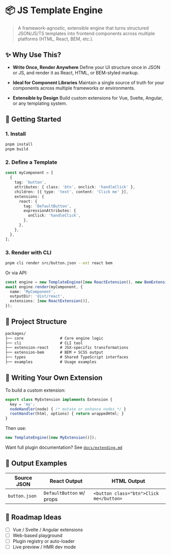 # 📦 JS Template Engine

> A framework-agnostic, extensible engine that turns structured JSON/JS/TS templates into frontend components across multiple platforms (HTML, React, BEM, etc.).

## ✨ Why Use This?

* **Write Once, Render Anywhere**
  Define your UI structure once in JSON or JS, and render it as React, HTML, or BEM-styled markup.

* **Ideal for Component Libraries**
  Maintain a single source of truth for your components across multiple frameworks or environments.

* **Extensible by Design**
  Build custom extensions for Vue, Svelte, Angular, or any templating system.

## 🚀 Getting Started

### 1. Install

```bash
pnpm install
pnpm build
```

### 2. Define a Template

```ts
const myComponent = [
  {
    tag: 'button',
    attributes: { class: 'btn', onclick: 'handleClick' },
    children: [{ type: 'text', content: 'Click me' }],
    extensions: {
      react: {
        tag: 'DefaultButton',
        expressionAttributes: {
          onClick: 'handleClick',
        },
      },
    },
  },
];
```

### 3. Render with CLI

```bash
pnpm cli render src/button.json --ext react bem
```

Or via API:

```ts
const engine = new TemplateEngine([new ReactExtension(), new BemExtension()]);
await engine.render(myComponent, {
  name: 'MyComponent',
  outputDir: 'dist/react',
  extensions: [new ReactExtension()],
});
```

## 📂 Project Structure

```txt
packages/
├── core                # Core engine logic
├── cli                 # CLI tool
├── extension-react     # JSX-specific transformations
├── extension-bem       # BEM + SCSS output
├── types               # Shared TypeScript interfaces
├── examples            # Usage examples
```

## 🔌 Writing Your Own Extension

To build a custom extension:

```ts
export class MyExtension implements Extension {
  key = 'my';
  nodeHandler(node) { /* mutate or enhance nodes */ }
  rootHandler(html, options) { return wrappedHtml; }
}
```

Then use:

```ts
new TemplateEngine([new MyExtension()]);
```

Want full plugin documentation? See [`docs/extending.md`](docs/extending.md)

## 📸 Output Examples

| Source JSON   | React Output             | HTML Output                             |
| ------------- | ------------------------ | --------------------------------------- |
| `button.json` | `DefaultButton` w/ props | `<button class="btn">Click me</button>` |

## 📌 Roadmap Ideas

* [ ] Vue / Svelte / Angular extensions
* [ ] Web-based playground
* [ ] Plugin registry or auto-loader
* [ ] Live preview / HMR dev mode
